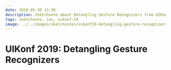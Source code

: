```yaml
---
date: 2019-05-30 13:39
description: Sketchnote about Detangling Gesture Recognizers from UIKonf 2019
tags: sketchnote, ios, uikonf-19
image: ../../images/sketchnotes/uikonf19-detangling-gesture-recognizers-small.jpg
---
```


# UIKonf 2019: Detangling Gesture Recognizers
